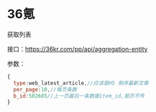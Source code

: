
36氪
======
获取列表

接口：https://36kr.com/pp/api/aggregation-entity

参数：
```javascript
{
  type:web_latest_article,//应该是H5 倒序最新文章
  per_page:10,//每页条数
  b_id:502685//上一页最后一条数据item_id,首页不传
}
```
